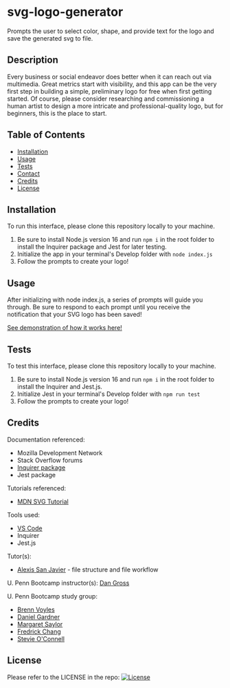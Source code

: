 # svg-logo-generator
Prompts the user to select color, shape, and provide text for the logo and save the generated svg to file.

## Description

Every business or social endeavor does better when it can reach out via multimedia. Great metrics start with visibility, and this app can be the very first step in building a simple, preliminary logo for free when first getting started. Of course, please consider researching and commissioning a human artist to design a more intricate and professional-quality logo, but for beginners, this is the place to start.


## Table of Contents

- [Installation](#installation)
- [Usage](#usage)
- [Tests](#tests)
- [Contact](#contact)
- [Credits](#credits)
- [License](#license)


## Installation

To run this interface, please clone this repository locally to your machine.
1. Be sure to install Node.js version 16 and run `npm i` in the root folder to install the Inquirer package and Jest for later testing.
2. Initialize the app in your terminal's Develop folder with `node index.js`
3. Follow the prompts to create your logo!


## Usage

After initializing with node index.js, a series of prompts will guide you through. Be sure to respond to each prompt until you receive the notification that your SVG logo has been saved!

[See demonstration of how it works here!](https://youtu.be/9LjQaDAuX8I)


## Tests

To test this interface, please clone this repository locally to your machine.
1. Be sure to install Node.js version 16 and run `npm i` in the root folder to install the Inquirer and Jest.js.
2. Initialize Jest in your terminal's Develop folder with `npm run test`
3. Follow the prompts to create your logo!


## Credits

Documentation referenced:

- Mozilla Development Network
- Stack Overflow forums
- [Inquirer package](https://www.npmjs.com/package/inquirer)
- Jest package

Tutorials referenced:

- [MDN SVG Tutorial](https://developer.mozilla.org/en-US/docs/Web/SVG/Tutorial)

Tools used:
- [VS Code](https://code.visualstudio.com/)
- Inquirer
- Jest.js

Tutor(s): 
- [Alexis San Javier](https://github.com/code-guy21) - file structure and file workflow

U. Penn Bootcamp instructor(s): [Dan Gross](https://github.com/DanielWGross)

U. Penn Bootcamp study group:

- [Brenn Voyles](https://github.com/brennaveir)
- [Daniel Gardner](https://github.com/gardnerd06)
- [Margaret Saylor](https://github.com/msaylorphila)
- [Fredrick Chang](https://github.com/LearnedDr)
- [Stevie O'Connell](https://github.com/OConnell-Coder)


## License

Please refer to the LICENSE in the repo: [![License](https://img.shields.io/badge/license-MIT-blue?logo=github)](https://github.com/miacias/CLI-readme-builder/blob/main/LICENSE)